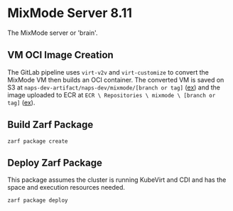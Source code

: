 # MixMode Server 8.11

The MixMode server or 'brain'.

## VM OCI Image Creation

The GitLab pipeline uses `virt-v2v` and `virt-customize` to convert the MixMode VM then builds an OCI container. The converted VM is saved on S3 at `naps-dev-artifact/naps-dev/mixmode/[branch or tag]` ([ex](https://s3.console.aws.amazon.com/s3/object/naps-dev-artifacts?region=us-east-1&prefix=naps-dev/mixmode/feature/mm/mixmode-8.11-sda.qcow2)) and the image uploaded to ECR at `ECR \ Repositories \ mixmode \ [branch or tag]` ([ex](https://us-east-1.console.aws.amazon.com/ecr/repositories/private/765814079306/mixmode?region=us-east-1)).

## Build Zarf Package

`zarf package create`

## Deploy Zarf Package

This package assumes the cluster is running KubeVirt and CDI and has the space and execution resources needed.

`zarf package deploy`
